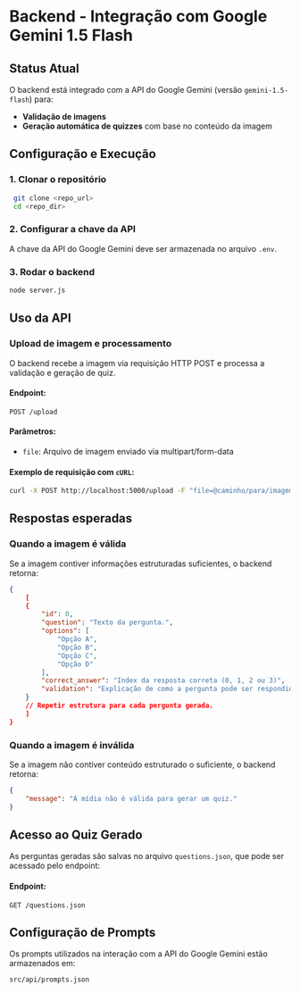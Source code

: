 # Backend - Integração com Google Gemini 1.5 Flash

## Status Atual
O backend está integrado com a API do Google Gemini (versão `gemini-1.5-flash`) para:
- **Validação de imagens**
- **Geração automática de quizzes** com base no conteúdo da imagem

## Configuração e Execução

### 1. Clonar o repositório
```sh
 git clone <repo_url>
 cd <repo_dir>
```

### 2. Configurar a chave da API
A chave da API do Google Gemini deve ser armazenada no arquivo `.env`.

### 3. Rodar o backend
```sh
node server.js
```

## Uso da API
### Upload de imagem e processamento
O backend recebe a imagem via requisição HTTP POST e processa a validação e geração de quiz.

#### Endpoint:
```http
POST /upload
```

#### Parâmetros:
- `file`: Arquivo de imagem enviado via multipart/form-data

#### Exemplo de requisição com `cURL`:
```sh
curl -X POST http://localhost:5000/upload -F "file=@caminho/para/imagem.png"
```

## Respostas esperadas
### Quando a imagem é válida
Se a imagem contiver informações estruturadas suficientes, o backend retorna:
```json
{
    [
    {
        "id": 0,
        "question": "Texto da pergunta.",
        "options": [
            "Opção A",
            "Opção B",
            "Opção C",
            "Opção D"
        ],
        "correct_answer": "Index da resposta correta (0, 1, 2 ou 3)",
        "validation": "Explicação de como a pergunta pode ser respondida com base no conteúdo fornecido."
    }
    // Repetir estrutura para cada pergunta gerada.
    ]
}
```

### Quando a imagem é inválida
Se a imagem não contiver conteúdo estruturado o suficiente, o backend retorna:
```json
{
    "message": "A mídia não é válida para gerar um quiz."
}
```

## Acesso ao Quiz Gerado
As perguntas geradas são salvas no arquivo `questions.json`, que pode ser acessado pelo endpoint:

#### Endpoint:
```http
GET /questions.json
```

## Configuração de Prompts
Os prompts utilizados na interação com a API do Google Gemini estão armazenados em:
```
src/api/prompts.json
```

